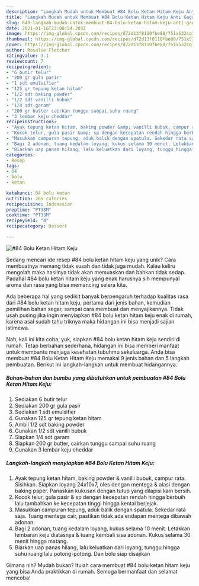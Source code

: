 ```yaml
---
description: "Langkah Mudah untuk Membuat #84 Bolu Ketan Hitam Keju Anti Gagal"
title: "Langkah Mudah untuk Membuat #84 Bolu Ketan Hitam Keju Anti Gagal"
slug: 649-langkah-mudah-untuk-membuat-84-bolu-ketan-hitam-keju-anti-gagal
date: 2021-01-16T23:00:54.203Z
image: https://img-global.cpcdn.com/recipes/d72d13f8110fbe88/751x532cq70/84-bolu-ketan-hitam-keju-foto-resep-utama.jpg
thumbnail: https://img-global.cpcdn.com/recipes/d72d13f8110fbe88/751x532cq70/84-bolu-ketan-hitam-keju-foto-resep-utama.jpg
cover: https://img-global.cpcdn.com/recipes/d72d13f8110fbe88/751x532cq70/84-bolu-ketan-hitam-keju-foto-resep-utama.jpg
author: Rosalie Fletcher
ratingvalue: 3.1
reviewcount: 7
recipeingredient:
- "6 butir telur"
- "200 gr gula pasir"
- "1 sdt emulsifier"
- "125 gr tepung ketan hitam"
- "1/2 sdt baking powder"
- "1/2 sdt vanilli bubuk"
- "1/4 sdt garam"
- "200 gr butter cairkan tunggu sampai suhu ruang"
- "3 lembar keju cheddar"
recipeinstructions:
- "Ayak tepung ketan hitam, baking powder &amp; vanilli bubuk, campur rata. Sisihkan. Siapkan loyang 24x10x7, oles dengan mentega &amp; alasi dengan baking paper. Panaskan kukusan dengan tutup yang dilapisi kain bersih."
- "Kocok telur, gula pasir &amp; sp dengan kecepatan rendah hingga berbuih lalu tambahkan ke kecepatan tinggi hingga kental berjejak."
- "Masukkan campuran tepung, aduk balik dengan spatula. Sekedar rata saja. Tuang mentega cair, pastikan tidak ada endapan mentega dibawah adonan."
- "Bagi 2 adonan, tuang kedalam loyang, kukus selama 10 menit. Letakkan lembaran keju diatasnya &amp; tuang kembali sisa adonan. Kukus selama 30 menit hingga matang."
- "Biarkan uap panas hilang, lalu keluatkan dari loyang, tunggu hingga suhu ruang lalu potong-potong. Dan bolu siap disajikan"
categories:
- Resep
tags:
- 84
- bolu
- ketan

katakunci: 84 bolu ketan 
nutrition: 265 calories
recipecuisine: Indonesian
preptime: "PT38M"
cooktime: "PT33M"
recipeyield: "4"
recipecategory: Dessert

---
```



![#84 Bolu Ketan Hitam Keju](https://img-global.cpcdn.com/recipes/d72d13f8110fbe88/751x532cq70/84-bolu-ketan-hitam-keju-foto-resep-utama.jpg)

Sedang mencari ide resep #84 bolu ketan hitam keju yang unik? Cara membuatnya memang tidak susah dan tidak juga mudah. Kalau keliru mengolah maka hasilnya tidak akan memuaskan dan bahkan tidak sedap. Padahal #84 bolu ketan hitam keju yang enak harusnya sih mempunyai aroma dan rasa yang bisa memancing selera kita.

Ada beberapa hal yang sedikit banyak berpengaruh terhadap kualitas rasa dari #84 bolu ketan hitam keju, pertama dari jenis bahan, kemudian pemilihan bahan segar, sampai cara membuat dan menyajikannya. Tidak usah pusing jika ingin menyiapkan #84 bolu ketan hitam keju enak di rumah, karena asal sudah tahu triknya maka hidangan ini bisa menjadi sajian istimewa.




Nah, kali ini kita coba, yuk, siapkan #84 bolu ketan hitam keju sendiri di rumah. Tetap berbahan sederhana, hidangan ini bisa memberi manfaat untuk membantu menjaga kesehatan tubuhmu sekeluarga. Anda bisa membuat #84 Bolu Ketan Hitam Keju memakai 9 jenis bahan dan 5 langkah pembuatan. Berikut ini langkah-langkah untuk membuat hidangannya.

<!--inarticleads1-->

##### Bahan-bahan dan bumbu yang dibutuhkan untuk pembuatan #84 Bolu Ketan Hitam Keju:

1. Sediakan 6 butir telur
1. Sediakan 200 gr gula pasir
1. Sediakan 1 sdt emulsifier
1. Gunakan 125 gr tepung ketan hitam
1. Ambil 1/2 sdt baking powder
1. Gunakan 1/2 sdt vanilli bubuk
1. Siapkan 1/4 sdt garam
1. Siapkan 200 gr butter, cairkan tunggu sampai suhu ruang
1. Gunakan 3 lembar keju cheddar




<!--inarticleads2-->

##### Langkah-langkah menyiapkan #84 Bolu Ketan Hitam Keju:

1. Ayak tepung ketan hitam, baking powder &amp; vanilli bubuk, campur rata. Sisihkan. Siapkan loyang 24x10x7, oles dengan mentega &amp; alasi dengan baking paper. Panaskan kukusan dengan tutup yang dilapisi kain bersih.
1. Kocok telur, gula pasir &amp; sp dengan kecepatan rendah hingga berbuih lalu tambahkan ke kecepatan tinggi hingga kental berjejak.
1. Masukkan campuran tepung, aduk balik dengan spatula. Sekedar rata saja. Tuang mentega cair, pastikan tidak ada endapan mentega dibawah adonan.
1. Bagi 2 adonan, tuang kedalam loyang, kukus selama 10 menit. Letakkan lembaran keju diatasnya &amp; tuang kembali sisa adonan. Kukus selama 30 menit hingga matang.
1. Biarkan uap panas hilang, lalu keluatkan dari loyang, tunggu hingga suhu ruang lalu potong-potong. Dan bolu siap disajikan




Gimana nih? Mudah bukan? Itulah cara membuat #84 bolu ketan hitam keju yang bisa Anda praktikkan di rumah. Semoga bermanfaat dan selamat mencoba!
